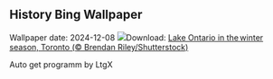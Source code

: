 ## History Bing Wallpaper
Wallpaper date: 2024-12-08
![](https://www.bing.com/th?id=OHR.TorontoWinterSkyline_EN-CA1219816615_UHD.jpg&w=1000)Download: [Lake Ontario in the winter season, Toronto (© Brendan Riley/Shutterstock)](https://www.bing.com/th?id=OHR.TorontoWinterSkyline_EN-CA1219816615_UHD.jpg)

Auto get programm by LtgX
